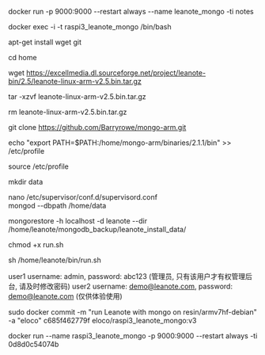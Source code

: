 docker run -p 9000:9000 --restart always --name leanote_mongo -ti notes  

docker exec -i -t  raspi3_leanote_mongo    /bin/bash

apt-get install wget git

cd home

wget https://excellmedia.dl.sourceforge.net/project/leanote-bin/2.5/leanote-linux-arm-v2.5.bin.tar.gz

tar -xzvf leanote-linux-arm-v2.5.bin.tar.gz

rm leanote-linux-arm-v2.5.bin.tar.gz 



git clone https://github.com/Barryrowe/mongo-arm.git

echo "export PATH=$PATH:/home/mongo-arm/binaries/2.1.1/bin" >> /etc/profile

source /etc/profile

mkdir data


nano /etc/supervisor/conf.d/supervisord.conf   
mongod --dbpath /home/data 


mongorestore -h localhost -d leanote --dir /home/leanote/mongodb_backup/leanote_install_data/

chmod +x run.sh

sh /home/leanote/bin/run.sh


user1 username: admin, password: abc123 (管理员, 只有该用户才有权管理后台, 请及时修改密码)
user2 username: demo@leanote.com, password: demo@leanote.com (仅供体验使用)

sudo docker commit -m "run Leanote with mongo on resin/armv7hf-debian" -a "eloco" c685f462779f  eloco/raspi3_leanote_mongo:v3


docker run  --name raspi3_leanote_mongo -p 9000:9000 --restart always -ti  0d8d0c54074b
